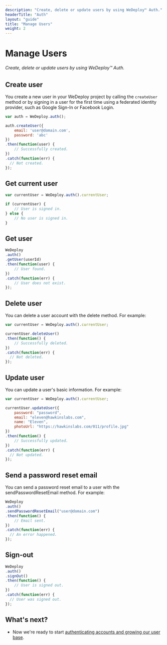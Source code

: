```yaml
---
description: "Create, delete or update users by using WeDeploy™ Auth."
headerTitle: "Auth"
layout: "guide"
title: "Manage Users"
weight: 2
---
```


# Manage Users

###### Create, delete or update users by using *WeDeploy™ Auth*.

<article id="1">

## Create user

You create a new user in your WeDeploy project by calling the `createUser` method or by signing in a user for the first time using a federated identity provider, such as Google Sign-In or Facebook Login.

```javascript
var auth = WeDeploy.auth();

auth.createUser({
	email: 'user@domain.com',
	password: 'abc'
})
.then(function(user) {
	// Successfully created.
})
.catch(function(err) {
  // Not created.
});
```

</article>

<article id="2">

## Get current user

```javascript
var currentUser = WeDeploy.auth().currentUser;

if (currentUser) {
	// User is signed in.
} else {
	// No user is signed in.
}
```

</article>

<article id="3">

## Get user

```javascript
WeDeploy
.auth()
.getUser(userId)
.then(function(user) {
	// User found.
})
.catch(function(err) {
	// User does not exist.
});
```

</article>

<article id="4">

## Delete user

You can delete a user account with the delete method. For example:

```javascript
var currentUser = WeDeploy.auth().currentUser;

currentUser.deleteUser()
.then(function() {
	// Successfully deleted.
})
.catch(function(err) {
  // Not deleted.
});
```

</article>

<article id="5">

## Update user

You can update a user's basic information. For example:

```javascript
var currentUser = WeDeploy.auth().currentUser;

currentUser.updateUser({
	password: "password",
	email: "eleven@hawkinslabs.com",
	name: "Eleven",
	photoUrl: "https://hawkinslabs.com/011/profile.jpg"
})
.then(function() {
	// Successfully updated.
})
.catch(function(err) {
  // Not updated.
});
```

</article>

<article id="6">

## Send a password reset email

You can send a password reset email to a user with the sendPasswordResetEmail method. For example:

```javascript
WeDeploy
.auth()
.sendPasswordResetEmail("user@domain.com")
.then(function() {
	// Email sent.
})
.catch(function(err) {
  // An error happened.
});
```

</article>

<article id="7">

## Sign-out

```javascript
WeDeploy
.auth()
.signOut()
.then(function() {
	// User is signed out.
})
.catch(function(err) {
  // User was signed out.
});
```

</article>

## What's next?

* Now we're ready to start [authenticating accounts and growing our user base](/docs/auth/javascript/sign-in-with-facebook.html).
